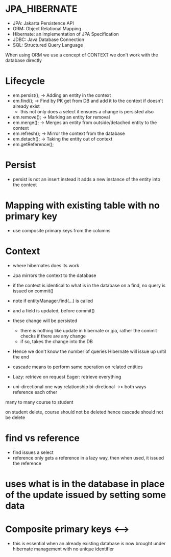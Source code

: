 # JPA_HIBERNATE
- JPA: Jakarta Persistence API
- ORM: Object Relational Mapping
- Hibernate:  an implementation of JPA Specification
- JDBC: Java Database Connection
- SQL: Structured Query Language

When using ORM we use a concept of CONTEXT we don't work with the database directly

# Lifecycle
- em.persist(); -> Adding an entity in the context
- em.find();  -> Find by PK get from DB and add it to the context if doesn't already exist
  - this not only does a select it ensures a change is persisted also
- em.remove(); -> Marking an entity for removal
- em.merge(); -> Merges an entity from outside/detached entity to the context
- em.refresh(); -> Mirror the context from the database
- em.detach(); -> Taking the entity out of context
- em.getReference();


# Persist
- persist is not an insert instead it adds a new instance of the entity into the context


# Mapping with existing table with no primary key
- use composite primary keys from the columns

# Context
- where hibernates does its work
- Jpa mirrors the context to the database 
- if the context is identical to what is in the database on a find, no query is issued on commit()
- note if entityManager.find(...) is called
- and a field is updated, before commit()
- these change will be persisted 
  - there is nothing like update in hibernate or jpa, rather the commit checks if there are any change
  - if so, takes the change into the DB

- Hence we don't know the number of queries Hibernate will issue up until the end


- cascade means to perform same operation on related entities
- Lazy: retrieve on request
  Eager: retrieve everything
- uni-directional   one way relationship
  bi-diretional  ->> both ways reference each other

many to many
course to student

on student delete, course should not be deleted
hence cascade should not be delete


# find vs reference
- find issues a select
- reference only gets a reference in a lazy way, then when used, it issued the reference

# uses what is in the database in place of the update issued by setting some data


# Composite primary keys <-->
- this is essential when an already existing database is now brought under hibernate management with no unique identifier






